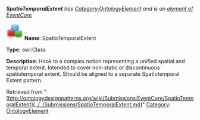 ___SpatioTemporalExtent__ has [Category:OntologyElement](../../Category/OntologyElement.md "Category:OntologyElement") and is an [element of](../../Property/ElementOf.md "Property:ElementOf") [EventCore](../../Submissions/EventCore.md "Submissions:EventCore")_


  




[![Class](../../images/thumb/2/27/Class.gif/45px-Class.gif)](../../Image/Class.gif.md "Class")
__Name__: SpatioTemporalExtent 


__Type:__ owl:Class 


__Description__: Hook to a complex notion representing a unified spatial and temporal extent. Intended to cover non-static or discontinuous spatiotemporal extent. Should be aligned to a separate Spatiotemporal Extent pattern. 





Retrieved from "[http://ontologydesignpatterns.org/wiki/Submissions:EventCore/SpatioTemporalExtent](../../Submissions/SpatioTemporalExtent.md)"
 [Category](http://ontologydesignpatterns.org/wiki/Special:Categories "Special:Categories"): [OntologyElement](../../Category/OntologyElement.md "Category:OntologyElement")